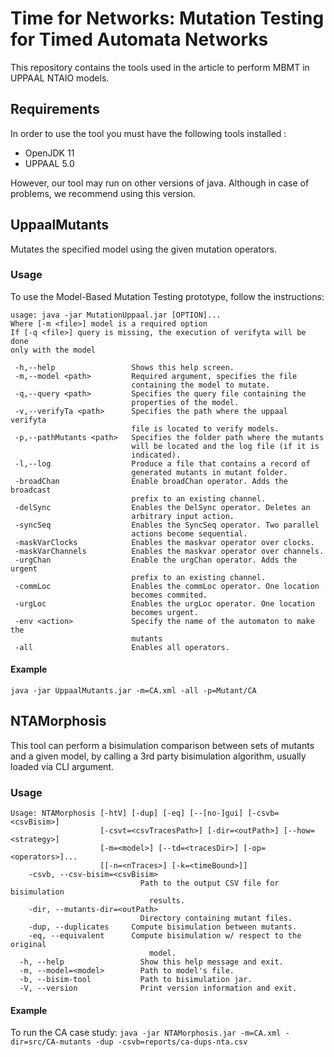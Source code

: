 # Time for Networks: Mutation Testing for Timed Automata Networks

This repository contains the tools used in the article to perform MBMT in UPPAAL NTAIO models.

## Requirements

In order to use the tool you must have the following tools installed :

- OpenJDK 11
- UPPAAL 5.0

However, our tool may run on other versions of java. 
Although in case of problems, we recommend using this version.

## UppaalMutants
Mutates the specified model using the given mutation operators.

### Usage
To use the Model-Based Mutation Testing prototype, follow the instructions:
```
usage: java -jar MutationUppaal.jar [OPTION]...
Where [-m <file>] model is a required option
If [-q <file>] query is missing, the execution of verifyta will be done
only with the model

 -h,--help                 Shows this help screen.
 -m,--model <path>         Required argument, specifies the file
                           containing the model to mutate.
 -q,--query <path>         Specifies the query file containing the
                           properties of the model.
 -v,--verifyTa <path>      Specifies the path where the uppaal verifyta
                           file is located to verify models.
 -p,--pathMutants <path>   Specifies the folder path where the mutants
                           will be located and the log file (if it is
                           indicated).
 -l,--log                  Produce a file that contains a record of
                           generated mutants in mutant folder.
 -broadChan                Enable broadChan operator. Adds the broadcast
                           prefix to an existing channel.
 -delSync                  Enables the DelSync operator. Deletes an
                           arbitrary input action.
 -syncSeq                  Enables the SyncSeq operator. Two parallel
                           actions become sequential.
 -maskVarClocks            Enables the maskvar operator over clocks.
 -maskVarChannels          Enables the maskvar operator over channels.
 -urgChan                  Enable the urgChan operator. Adds the urgent
                           prefix to an existing channel.
 -commLoc                  Enables the commLoc operator. One location
                           becomes commited.
 -urgLoc                   Enables the urgLoc operator. One location
                           becomes urgent.
 -env <action>             Specify the name of the automaton to make the
                           mutants
 -all                      Enables all operators.
```
#### Example
`java -jar UppaalMutants.jar -m=CA.xml -all -p=Mutant/CA`
## NTAMorphosis
This tool can perform a bisimulation comparison between sets of mutants and a given model, by calling a 
3rd party bisimulation algorithm, usually loaded via CLI argument.
### Usage
```
Usage: NTAMorphosis [-htV] [-dup] [-eq] [--[no-]gui] [-csvb=<csvBisim>]
                    [-csvt=<csvTracesPath>] [-dir=<outPath>] [--how=<strategy>]
                    [-m=<model>] [--td=<tracesDir>] [-op=<operators>]...
                    [[-n=<nTraces>] [-k=<timeBound>]]
    -csvb, --csv-bisim=<csvBisim>
                             Path to the output CSV file for bisimulation
                               results.
    -dir, --mutants-dir=<outPath>
                             Directory containing mutant files.
    -dup, --duplicates     Compute bisimulation between mutants.
    -eq, --equivalent      Compute bisimulation w/ respect to the original
                               model.
  -h, --help                 Show this help message and exit.
  -m, --model=<model>        Path to model's file.
  -b, --bisim-tool           Path to bisimulation jar.
  -V, --version              Print version information and exit.
```
#### Example
To run the CA case study:
`java -jar NTAMorphosis.jar -m=CA.xml -dir=src/CA-mutants -dup -csvb=reports/ca-dups-nta.csv`
